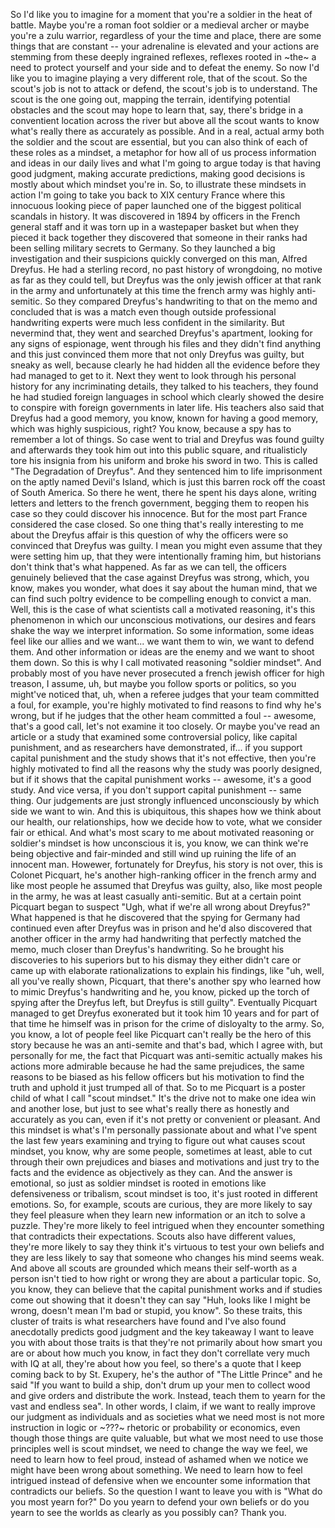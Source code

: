 So I'd like you to imagine for a moment that you're a soldier in the heat of battle.
Maybe you're a roman foot soldier or a medieval archer or maybe you're a zulu warrior,
regardless of your the time and place, there are some things that are constant -- your adrenaline
is elevated and your actions are stemming from these deeply ingrained reflexes, reflexes
rooted in ~the~ a need to protect yourself and your side and to defeat the enemy.
So now I'd like you to imagine playing a very different role, that of the scout.
So the scout's job is not to attack or defend, the scout's job is to understand.
The scout is the one going out, mapping the terrain, identifying potential obstacles
and the scout may hope to learn that, say, there's bridge in a conventient location
across the river but above all the scout wants to know what's really there as accurately
as possible. And in a real, actual army both the soldier and the scout are essential, but
you can also think of each of these roles as a mindset, a metaphor for how all of us
process information and ideas in our daily lives and what I'm going to argue today is
that having good judgment, making accurate predictions, making good decisions is mostly
about which mindset you're in. So, to illustrate these mindsets in action I'm going to take
you back to XIX century France where this innocuous looking piece of paper launched one of the
biggest political scandals in history. It was discovered in 1894 by officers in the French
general staff and it was torn up in a wastepaper basket but when they pieced it back together
they discovered that someone in their ranks had been selling military secrets to Germany.
So they launched a big investigation and their suspicions quickly converged on this man,
Alfred Dreyfus. He had a sterling record, no past history of wrongdoing, no motive as far
as they could tell, but Dreyfus was the only jewish officer at that rank in the army and
unfortunately at this time the french army was highly anti-semitic. So they compared Dreyfus's
handwriting to that on the memo and concluded that is was a match even though outside
professional handwriting experts were much less confident in the similarity.
But nevermind that, they went and searched Dreyfus's apartment, looking for any signs of
espionage, went through his files and they didn't find anything and this just convinced
them more that not only Dreyfus was guilty, but sneaky as well, because clearly he had
hidden all the evidence before they had managed to get to it. Next they went to look
through his personal history for any incriminating details, they talked to his teachers,
they found he had studied foreign languages in school which clearly showed the desire
to conspire with foreign governments in later life. His teachers also said that Dreyfus had
a good memory, you know, known for having a good memory, which was highly suspicious, right?
You know, because a spy has to remember a lot of things. So case went to trial and
Dreyfus was found guilty and afterwards they took him out into this public square, and
ritualisticly tore his insignia from his uniform and broke his sword in two. This is called
"The Degradation of Dreyfus". And they sentenced him to life imprisonment on the aptly named
Devil's Island, which is just this barren rock off the coast of South America. So there he
went, there he spent his days alone, writing letters and letters to the french government,
begging them to reopen his case so they could discover his innocence. But for the most part
France considered the case closed. So one thing that's really interesting to me about
the Dreyfus affair is this question of why the officers were so convinced that Dreyfus
was guilty. I mean you might even assume that they were setting him up, that they were
intentionally framing him, but historians don't think that's what happened.
As far as we can tell, the officers genuinely believed that the case against Dreyfus was strong,
which, you know, makes you wonder, what does it say about the human mind, that we can find such poltry evidence to
be compelling enough to convict a man. Well, this is the case of what scientists call a motivated
reasoning, it's this phenomenon in which our unconscious motivations, our desires and fears shake
the way we interpret information. So some information, some ideas feel like our allies
and we want... we want them to win, we want to defend them. And other information or ideas
are the enemy and we want to shoot them down. So this is why I call motivated reasoning
"soldier mindset". And probably most of you have never prosecuted a french jewish officer
for high treason, I assume, uh, but maybe you follow sports or politics, so you might've
noticed that, uh, when a referee judges that your team committed a foul, for example,
you're highly motivated to find reasons to find why he's wrong, but if he judges that
the other heam committed a foul -- awesome, that's a good call, let's not examine
it too closely. Or maybe you've read an article or a study that examined some controversial
policy, like capital punishment, and as researchers have demonstrated, if... if you support capital
punishment and the study shows that it's not effective, then you're highly motivated to
find all the reasons why the study was poorly designed, but if it shows that the capital
punishment works -- awesome, it's a good study. And vice versa, if you don't support
capital punishment -- same thing. Our judgements are just strongly influenced unconsciously
by which side we want to win. And this is ubiquitous, this shapes how we think about our
health, our relationships, how we decide how to vote, what we consider fair or ethical.
And what's most scary to me about motivated reasoning or soldier's mindset is how
unconscious it is, you know, we can think we're being objective and fair-minded and still
wind up ruining the life of an innocent man. Howewer, fortunately for Dreyfus, his story
is not over, this is Colonet Picquart, he's another high-ranking officer in the french army
and like most people he assumed that Dreyfus was guilty, also, like most people in the army,
he was at least casually anti-semitic. But at a certain point Picquart began to suspect
"Ugh, what if we're all wrong about Dreyfus?" What happened is that he discovered that
the spying for Germany had continued even after Dreyfus was in prison and he'd also
discovered that another officer in the army had handwriting that perfectly matched the memo,
much closer than Dreyfus's handwriting. So he brought his discoveries to his superiors but
to his dismay they either didn't care or came up with elaborate rationalizations
to explain his findings, like "uh, well, all you've really shown, Picquart, that there's
another spy who learned how to mimic Dreyfus's handwriting and he, you know, picked up the torch
of spying after the Dreyfus left, but Dreyfus is still guilty". Eventually Picquart managed
to get Dreyfus exonerated but it took him 10 years and for part of that time he himself
was in prison for the crime of disloyalty to the army. So, you know, a lot of people feel like
Picquart can't really be the hero of this story because he was an anti-semite and that's bad,
which I agree with, but personally for me, the fact that Picquart was anti-semitic actually
makes his actions more admirable because he had the same prejudices, the same reasons
to be biased as his fellow officers but his motivation to find the truth and uphold it
just trumped all of that. So to me Picquart is a poster child of what I call "scout mindset."
It's the drive not to make one idea win and another lose, but just to see what's really there
as honestly and accurately as you can, even if it's not pretty or convenient or pleasant.
And this mindset is what's I'm personally passionate about and what I've spent the last few
years examining and trying to figure out what causes scout mindset, you know, why are some
people, sometimes at least, able to cut through their own prejudices and biases and
motivations and just try to the facts and the evidence as objectively as they can.
And the answer is emotional, so just as soldier mindset is rooted in emotions like
defensiveness or tribalism, scout mindset is too, it's just rooted in different emotions.
So, for example, scouts are curious, they are more likely to say they feel pleasure when
they learn new information or an itch to solve a puzzle. They're more likely to feel
intrigued when they encounter something that contradicts their expectations. Scouts also
have different values, they're more likely to say they think it's virtuous to test your
own beliefs and they are less likely to say that someone who changes his mind seems weak.
And above all scouts are grounded which means their self-worth as a person isn't tied
to how right or wrong they are about a particular topic. So, you know, they can believe that
the capital punishment works and if studies come out showing that it doesn't they can say
"Huh, looks like I might be wrong, doesn't mean I'm bad or stupid, you know". So these traits,
this cluster of traits is what researchers have found and I've also found anecdotally
predicts good judgment and the key takeaway I want to leave you with about those traits is
that they're not primarily about how smart you are or about how much you know, in fact
they don't correllate very much with IQ at all, they're about how you feel, so there's a quote that
I keep coming back to by St. Exupery, he's the author of "The Little Prince" and he said
"If you want to build a ship, don't drum up your men to collect wood and give orders and
distribute the work. Instead, teach them to yearn for the vast and endless sea". In other
words, I claim, if we want to really improve our judgment as individuals and as societies
what we need most is not more instruction in logic or ~???~ rhetoric or probability or economics,
even though those things are quite valuable, but what we most need to use those principles
well is scout mindset, we need to change the way we feel, we need to learn how to feel proud,
instead of ashamed when we notice we might have been wrong about something. We need to learn
how to feel intrigued instead of defensive when we encounter some information that contradicts
our beliefs. So the question I want to leave you with is "What do you most yearn for?" Do you
yearn to defend your own beliefs or do you yearn to see the worlds as clearly as you
possibly can? Thank you.

